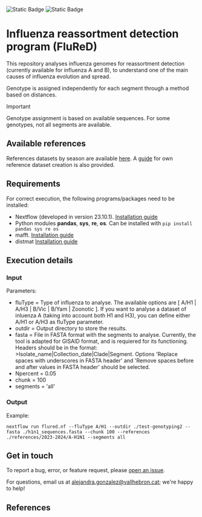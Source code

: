 ![Static Badge](https://img.shields.io/badge/Version-Pre--Release-blue)    ![Static Badge](https://img.shields.io/badge/License-GPL_V3-green)

# Influenza reassortment detection program (FluReD)

This repository analyses influenza genomes for reassortment detection (currently available for influenza A and B), to understand one of the main causes of influenza evolution and spread.

Genotype is assigned independently for each segment through a method based on distances.

> [!IMPORTANT]
> Genotype assignment is based on available sequences. For some genotypes, not all segments are available.



## Available references

References datasets by season are available [here](references). A [guide](references/README.md) for own reference dataset creation is also provided.

## Requirements

For correct execution, the following programs/packages need to be installed:
- Nextflow (developed in version 23.10.1). [Installation guide](https://www.nextflow.io/docs/latest/install.html)
- Python modules **pandas**, **sys**, **re**, **os**. Can be installed with `pip install pandas sys re os` 
- mafft. [Installation guide](https://mafft.cbrc.jp/alignment/software/source.html)
- distmat [Installation guide](http://emboss.open-bio.org/html/adm/index.html)

## Execution details

### Input

Parameters:
- fluType = Type of influenza to analyse. The available options are [ A/H1 | A/H3 | B/Vic | B/Yam | Zoonotic ]. If you want to analyse a dataset of inluenza A (taking into account both H1 and H3), you can define either A/H1 or A/H3 as fluType parameter.
- outdir = Output directory to store the results.
- fasta =  File in FASTA format with the segments to analyse. Currently, the tool is adapted for GISAID format, and is requiered for its functioning. Headers should be in the format: >Isolate_name|Collection_date|Clade|Segment. Options 'Replace spaces with underscores in FASTA header' and 'Remove spaces before and after values in FASTA header' should be selected.
- Npercent = 0.05
- chunk = 100
- segments = 'all'

### Output


Example:
```
nextflow run flured.nf --fluType A/H1 --outdir ./test-genotyping2 --fasta ./h1n1_sequences.fasta --chunk 100 --references ./references/2023-2024/A-H1N1 --segments all
```





## Get in touch

To report a bug, error, or feature request, please [open an issue]([issues](https://github.com/ValldHebron-Bioinformatics/FluReD/issues)).

For questions, email us at alejandra.gonzalez@vallhebron.cat; we're happy to help!

## References
